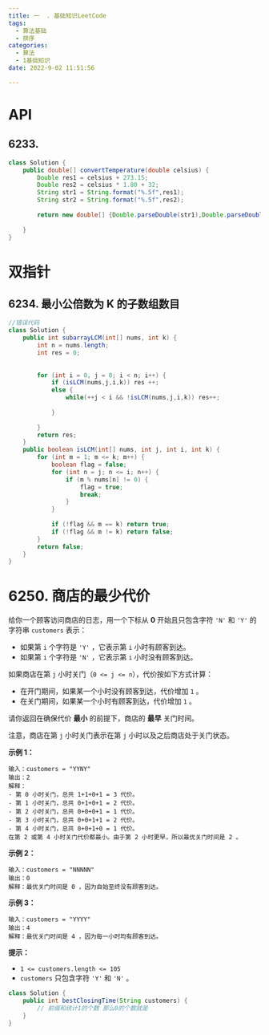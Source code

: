 ```yaml
---
title: 一  . 基础知识LeetCode
tags:
  - 算法基础
  - 排序
categories:
  - 算法
  - 1基础知识
date: 2022-9-02 11:51:56

---
```




# API


## 6233. 


```java
class Solution {
    public double[] convertTemperature(double celsius) {
        Double res1 = celsius + 273.15;
        Double res2 = celsius * 1.80 + 32;
        String str1 = String.format("%.5f",res1);
        String str2 = String.format("%.5f",res2);
        
        return new double[] {Double.parseDouble(str1),Double.parseDouble(str2)};
            
    }
}
```

# 双指针



## 6234. 最小公倍数为 K 的子数组数目

```java
//错误代码
class Solution {
    public int subarrayLCM(int[] nums, int k) {
        int n = nums.length;
        int res = 0;
       
        
        for (int i = 0, j = 0; i < n; i++) {
            if (isLCM(nums,j,i,k)) res ++;
            else {
                while(++j < i && !isLCM(nums,j,i,k)) res++;
                
            }
            
        }
        return res;
    }
    public boolean isLCM(int[] nums, int j, int i, int k) {
        for (int m = 1; m <= k; m++) {
            boolean flag = false;
            for (int n = j; n <= i; n++) {
                if (m % nums[n] != 0) {
                    flag = true;
                    break;
                }
            }
            
            if (!flag && m == k) return true;
            if (!flag && m != k) return false; 
        }
        return false;
    }
} 
```



# 6250. 商店的最少代价

给你一个顾客访问商店的日志，用一个下标从 **0** 开始且只包含字符 `'N'` 和 `'Y'` 的字符串 `customers` 表示：

- 如果第 `i` 个字符是 `'Y'` ，它表示第 `i` 小时有顾客到达。
- 如果第 `i` 个字符是 `'N'` ，它表示第 `i` 小时没有顾客到达。

如果商店在第 `j` 小时关门（`0 <= j <= n`），代价按如下方式计算：

- 在开门期间，如果某一个小时没有顾客到达，代价增加 `1` 。
- 在关门期间，如果某一个小时有顾客到达，代价增加 `1` 。

请你返回在确保代价 **最小** 的前提下，商店的 **最早** 关门时间。

注意，商店在第 `j` 小时关门表示在第 `j` 小时以及之后商店处于关门状态。

 

**示例 1：**

```
输入：customers = "YYNY"
输出：2
解释：
- 第 0 小时关门，总共 1+1+0+1 = 3 代价。
- 第 1 小时关门，总共 0+1+0+1 = 2 代价。
- 第 2 小时关门，总共 0+0+0+1 = 1 代价。
- 第 3 小时关门，总共 0+0+1+1 = 2 代价。
- 第 4 小时关门，总共 0+0+1+0 = 1 代价。
在第 2 或第 4 小时关门代价都最小。由于第 2 小时更早，所以最优关门时间是 2 。
```

**示例 2：**

```
输入：customers = "NNNNN"
输出：0
解释：最优关门时间是 0 ，因为自始至终没有顾客到达。
```

**示例 3：**

```
输入：customers = "YYYY"
输出：4
解释：最优关门时间是 4 ，因为每一小时均有顾客到达。
```

 

**提示：**

- `1 <= customers.length <= 105`
- `customers` 只包含字符 `'Y'` 和 `'N'` 。

```java
class Solution {
    public int bestClosingTime(String customers) {
		// 前缀和统计1的个数 那么0的个数就是
    }
}
```

